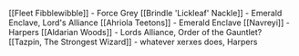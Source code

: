 [[Fleet Fibblewibble]] - Force Grey
[[Brindle 'Lickleaf' Nackle]] - Emerald Enclave, Lord's Alliance
[[Ahriola Teetons]] - Emerald Enclave
[[Navreyi]] - Harpers
[[Aldarian Woods]] - Lords Alliance, Order of the Gauntlet?
[[Tazpin, The Strongest Wizard]] - whatever xerxes does, Harpers